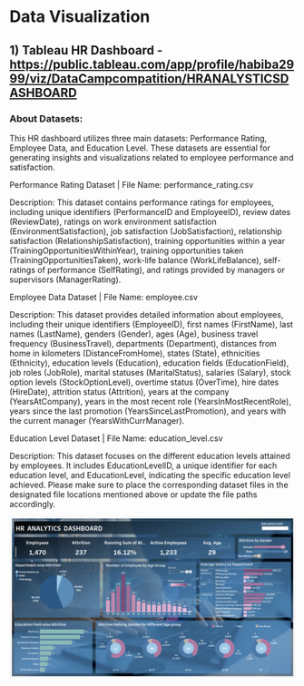 # Data Visualization
## 1) Tableau HR Dashboard -https://public.tableau.com/app/profile/habiba2999/viz/DataCampcompatition/HRANALYSTICSDASHBOARD 
### About Datasets:
This HR dashboard utilizes three main datasets: Performance Rating, Employee Data, and Education Level. These datasets are essential for generating insights and visualizations related to employee performance and satisfaction.

Performance Rating Dataset  |
File Name: performance_rating.csv

Description: This dataset contains performance ratings for employees, including unique identifiers (PerformanceID and EmployeeID), review dates (ReviewDate), ratings on work environment satisfaction (EnvironmentSatisfaction), job satisfaction (JobSatisfaction), relationship satisfaction (RelationshipSatisfaction), training opportunities within a year (TrainingOpportunitiesWithinYear), training opportunities taken (TrainingOpportunitiesTaken), work-life balance (WorkLifeBalance), self-ratings of performance (SelfRating), and ratings provided by managers or supervisors (ManagerRating).

Employee Data Dataset  |
File Name: employee.csv

Description: This dataset provides detailed information about employees, including their unique identifiers (EmployeeID), first names (FirstName), last names (LastName), genders (Gender), ages (Age), business travel frequency (BusinessTravel), departments (Department), distances from home in kilometers (DistanceFromHome), states (State), ethnicities (Ethnicity), education levels (Education), education fields (EducationField), job roles (JobRole), marital statuses (MaritalStatus), salaries (Salary), stock option levels (StockOptionLevel), overtime status (OverTime), hire dates (HireDate), attrition status (Attrition), years at the company (YearsAtCompany), years in the most recent role (YearsInMostRecentRole), years since the last promotion (YearsSinceLastPromotion), and years with the current manager (YearsWithCurrManager).

Education Level Dataset  |
File Name: education_level.csv

Description: This dataset focuses on the different education levels attained by employees. It includes EducationLevelID, a unique identifier for each education level, and EducationLevel, indicating the specific education level achieved.
Please make sure to place the corresponding dataset files in the designated file locations mentioned above or update the file paths accordingly.

![Image Alt Text](1..png) 
